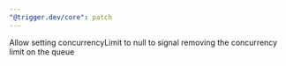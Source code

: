 ```yaml
---
"@trigger.dev/core": patch
---
```


Allow setting concurrencyLimit to null to signal removing the concurrency limit on the queue
